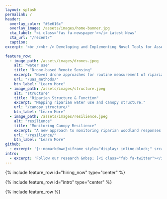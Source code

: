 ```yaml
---
layout: splash
permalink: /
header:
  overlay_color: "#5e616c"
  overlay_image: /assets/images/home-banner.jpg
  cta_label: "<i class='fas fa-newspaper'></i> Latest News"
  cta_url: "/recent/"
  caption:
excerpt: '<br /><br /> Developing and Implementing Novel Tools for Assessing Riparian Ecosystem Resilience at the Dangermond Preserve.<br /> <small><a href="http://bren.ucsb.edu/">Bren School</a> | <a href="https://www.nature.org/en-us/about-us/where-we-work/united-states/california/stories-in-california/dangermond-preserve/">Dangermond Preserve</a> | <a href="http://www.ucsb.edu">UCSB</a></small><br /><br />'
 
feature_row:
  - image_path: /assets/images/drones.jpeg
    alt: "water use"
    title: "Drone-based Remote Sensing"
    excerpt: "Novel drone approaches for routine measurement of riparian ecology."
    url: "/uas_methods/"
    btn_label: "Learn More"
  - image_path: /assets/images/structure.jpeg
    alt: "structure"
    title: "Riparian Structure & Function"
    excerpt: "Mapping riparian water use and canopy structure."
    url: "/canopy_structure/"
    btn_label: "Learn More"
  - image_path: /assets/images/resilience.jpeg
    alt: "resilience"
    title: "Monitoring Canopy Resilience"
    excerpt: "A new approach to monitoring riparian woodland responses to drought."
    url: "/resilience/"
    btn_label: "Learn More"
github:
  - excerpt: '{::nomarkdown}<iframe style="display: inline-block;" src="https://ghbtns.com/github-btn.html?user=mmistakes&repo=minimal-mistakes&type=star&count=true&size=large" frameborder="0" scrolling="0" width="160px" height="30px"></iframe> <iframe style="display: inline-block;" src="https://ghbtns.com/github-btn.html?user=mmistakes&repo=minimal-mistakes&type=fork&count=true&size=large" frameborder="0" scrolling="0" width="158px" height="30px"></iframe>{:/nomarkdown}'
intro:
  - excerpt: 'Follow our research &nbsp; [<i class="fab fa-twitter"></i> @WAVESatUCSB](https://twitter.com/WAVESatUCSB){: .btn .btn--twitter}'
---
```


{% include feature_row id="hiring_now" type="center" %}

{% include feature_row id="intro" type="center" %}

{% include feature_row %}
